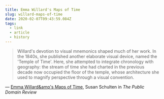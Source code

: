```yaml
---
title: Emma Willard's Maps of Time
slug: willard-maps-of-time
date: 2020-02-07T09:43:59.084Z
tags:
  - link
  - article
  - history
---
```


> Willard's devotion to visual mnemonics shaped much of her work. In the 1840s, she published another elaborate visual device, named the 'Temple of Time'. Here, she attempted to integrate chronology with geography: the stream of time she had charted in the previous decade now occupied the floor of the temple, whose architecture she used to magnify perspective through a visual convention.

&mdash; [Emma Willard&amp's Maps of Time](https://publicdomainreview.org/essay/emma-willard-maps-of-time), Susan Schulten in _The Public Domain Review_
